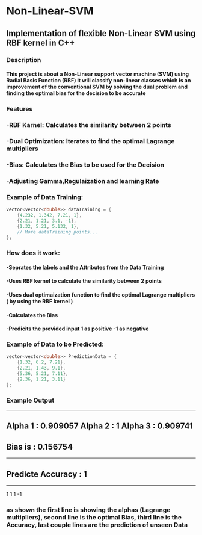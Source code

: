 # Non-Linear-SVM
## Implementation of flexible Non-Linear SVM using RBF kernel in C++

### Description
#### This project is about a Non-Linear support vector machine (SVM) using Radial Basis Function (RBF) it will classify non-linear classes which is an improvement of the conventional SVM by solving the dual problem and finding the optimal bias for the decision to be accurate  

### Features
###   -RBF Karnel: Calculates the similarity between 2 points
###   -Dual Optimization: Iterates to find the optimal Lagrange multipliers 
###   -Bias: Calculates the Bias to be used for the Decision
###   -Adjusting Gamma,Regulaization and learning Rate

### Example of Data Training:
```cpp
vector<vector<double>> dataTraining = {
    {4.232, 1.342, 7.21, 1},
    {2.21, 1.21, 3.1, -1},
    {1.32, 5.21, 5.132, 1},
    // More dataTraining points...
};
```

### How does it work:
#### 	-Seprates the labels and the Attributes from the Data Training
#### 	-Uses RBF kernel to calculate the similarity between 2 points
#### 	-Uses dual optimaization function to find the optimal Lagrange multipliers ( by using the RBF kernel )
#### 	-Calculates the Bias
#### 	-Predicits the provided input 1 as positive -1 as negative

### Example of Data to be Predicted:
```cpp
vector<vector<double>> PredictionData = {
    {1.32, 6.2, 7.21},
    {2.21, 1.43, 9.1},
    {5.36, 5.21, 7.11},
    {2.36, 1.21, 3.11}
};
```

### Example Output
----------------------------------------------------------------
Alpha 1 : 0.909057
Alpha 2 : 1
Alpha 3 : 0.909741
----------------------------------------------------------------
Bias is : 0.156754
----------------------------------------------------------------
----------------------------------------------------------------
Predicte Accuracy : 1
---------------------------------------------------
---------------------------------------------------
1
1
1
-1

### as shown the first line is showing the alphas (Lagrange multipliers), second line is the optimal Bias, third line is the Accuracy, last couple lines are the prediction of unseen Data
